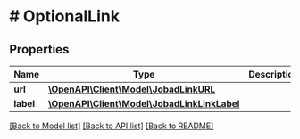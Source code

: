 # # OptionalLink

## Properties

Name | Type | Description | Notes
------------ | ------------- | ------------- | -------------
**url** | [**\OpenAPI\Client\Model\JobadLinkURL**](JobadLinkURL.md) |  | [optional]
**label** | [**\OpenAPI\Client\Model\JobadLinkLinkLabel**](JobadLinkLinkLabel.md) |  | [optional]

[[Back to Model list]](../../README.md#models) [[Back to API list]](../../README.md#endpoints) [[Back to README]](../../README.md)
